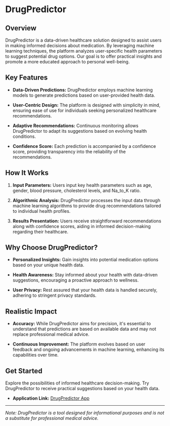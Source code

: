 # DrugPredictor

## Overview

DrugPredictor is a data-driven healthcare solution designed to assist users in making informed decisions about medication. By leveraging machine learning techniques, the platform analyzes user-specific health parameters to suggest potential drug options. Our goal is to offer practical insights and promote a more educated approach to personal well-being.

## Key Features

- **Data-Driven Predictions:** DrugPredictor employs machine learning models to generate predictions based on user-provided health data.

- **User-Centric Design:** The platform is designed with simplicity in mind, ensuring ease of use for individuals seeking personalized healthcare recommendations.

- **Adaptive Recommendations:** Continuous monitoring allows DrugPredictor to adapt its suggestions based on evolving health conditions.

- **Confidence Score:** Each prediction is accompanied by a confidence score, providing transparency into the reliability of the recommendations.

## How It Works

1. **Input Parameters:** Users input key health parameters such as age, gender, blood pressure, cholesterol levels, and Na_to_K ratio.

2. **Algorithmic Analysis:** DrugPredictor processes the input data through machine learning algorithms to provide drug recommendations tailored to individual health profiles.

3. **Results Presentation:** Users receive straightforward recommendations along with confidence scores, aiding in informed decision-making regarding their healthcare.

## Why Choose DrugPredictor?

- **Personalized Insights:** Gain insights into potential medication options based on your unique health data.

- **Health Awareness:** Stay informed about your health with data-driven suggestions, encouraging a proactive approach to wellness.

- **User Privacy:** Rest assured that your health data is handled securely, adhering to stringent privacy standards.

## Realistic Impact

- **Accuracy:** While DrugPredictor aims for precision, it's essential to understand that predictions are based on available data and may not replace professional medical advice.

- **Continuous Improvement:** The platform evolves based on user feedback and ongoing advancements in machine learning, enhancing its capabilities over time.

## Get Started

Explore the possibilities of informed healthcare decision-making. Try DrugPredictor to receive practical suggestions based on your health data.

- **Application Link:** [DrugPredictor App](https://drugpredictor-vishakhk.streamlit.app/)

---

*Note: DrugPredictor is a tool designed for informational purposes and is not a substitute for professional medical advice.*

